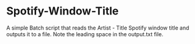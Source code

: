 # Spotify-Window-Title
A simple Batch script that reads the Artist - Title Spotify window title and outputs it to a file.
Note the leading space in the output.txt file.
